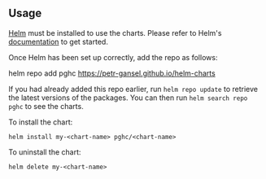 ## Usage

[Helm](https://helm.sh) must be installed to use the charts.  Please refer to
Helm's [documentation](https://helm.sh/docs) to get started.

Once Helm has been set up correctly, add the repo as follows:

  helm repo add pghc https://petr-gansel.github.io/helm-charts

If you had already added this repo earlier, run `helm repo update` to retrieve
the latest versions of the packages.  You can then run `helm search repo
pghc` to see the charts.

To install the <chart-name> chart:

    helm install my-<chart-name> pghc/<chart-name>

To uninstall the chart:

    helm delete my-<chart-name>
